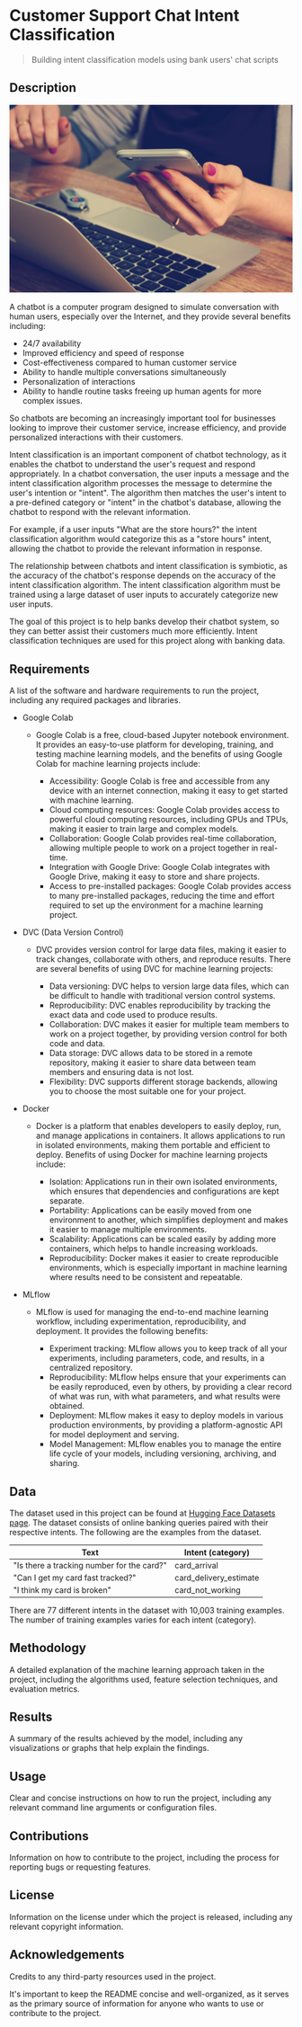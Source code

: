 # Customer Support Chat Intent Classification

> Building intent classification models using bank users' chat scripts






## Description

![image1](/Images/readme_image_1.jpg)


A chatbot is a computer program designed to simulate conversation with human users, especially over the Internet, and they provide several benefits including:

- 24/7 availability
- Improved efficiency and speed of response
- Cost-effectiveness compared to human customer service
- Ability to handle multiple conversations simultaneously
- Personalization of interactions
- Ability to handle routine tasks freeing up human agents for more complex issues.

So chatbots are becoming an increasingly important tool for businesses looking to improve their customer service, increase efficiency, and provide personalized interactions with their customers.

Intent classification is an important component of chatbot technology, as it enables the chatbot to understand the user's request and respond appropriately. In a chatbot conversation, the user inputs a message and the intent classification algorithm processes the message to determine the user's intention or "intent". The algorithm then matches the user's intent to a pre-defined category or "intent" in the chatbot's database, allowing the chatbot to respond with the relevant information.

For example, if a user inputs "What are the store hours?" the intent classification algorithm would categorize this as a "store hours" intent, allowing the chatbot to provide the relevant information in response.

The relationship between chatbots and intent classification is symbiotic, as the accuracy of the chatbot's response depends on the accuracy of the intent classification algorithm. The intent classification algorithm must be trained using a large dataset of user inputs to accurately categorize new user inputs.


The goal of this project is to help banks develop their chatbot system, so they can better assist their customers much more efficiently. Intent classification techniques are used for this project along with banking data. 









## Requirements
A list of the software and hardware requirements to run the project, including any required packages and libraries.

- Google Colab
  - Google Colab is a free, cloud-based Jupyter notebook environment. It provides an easy-to-use platform for developing, training, and testing machine learning models, and the benefits of using Google Colab for machine learning projects include:

      - Accessibility: Google Colab is free and accessible from any device with an internet connection, making it easy to get started with machine learning.
      - Cloud computing resources: Google Colab provides access to powerful cloud computing resources, including GPUs and TPUs, making it easier to train large and complex models.
      - Collaboration: Google Colab provides real-time collaboration, allowing multiple people to work on a project together in real-time.
      - Integration with Google Drive: Google Colab integrates with Google Drive, making it easy to store and share projects.
      - Access to pre-installed packages: Google Colab provides access to many pre-installed packages, reducing the time and effort required to set up the environment for a machine learning project.



- DVC (Data Version Control)
  - DVC provides version control for large data files, making it easier to track changes, collaborate with others, and reproduce results. There are several benefits of using DVC for machine learning projects:
  
      - Data versioning: DVC helps to version large data files, which can be difficult to handle with traditional version control systems.
      - Reproducibility: DVC enables reproducibility by tracking the exact data and code used to produce results.
      - Collaboration: DVC makes it easier for multiple team members to work on a project together, by providing version control for both code and data.
      - Data storage: DVC allows data to be stored in a remote repository, making it easier to share data between team members and ensuring data is not lost.
      - Flexibility: DVC supports different storage backends, allowing you to choose the most suitable one for your project.

- Docker
   - Docker is a platform that enables developers to easily deploy, run, and manage applications in containers. It allows applications to run in isolated environments, making them portable and efficient to deploy. Benefits of using Docker for machine learning projects include: 
   
     - Isolation: Applications run in their own isolated environments, which ensures that dependencies and configurations are kept separate.
     - Portability: Applications can be easily moved from one environment to another, which simplifies deployment and makes it easier to manage multiple environments.
     - Scalability: Applications can be scaled easily by adding more containers, which helps to handle increasing workloads.
     - Reproducibility: Docker makes it easier to create reproducible environments, which is especially important in machine learning where results need to be consistent and repeatable.
    

- MLflow
  - MLflow is used for managing the end-to-end machine learning workflow, including experimentation, reproducibility, and deployment. It provides the following benefits:

    - Experiment tracking: MLflow allows you to keep track of all your experiments, including parameters, code, and results, in a centralized repository.
    - Reproducibility: MLflow helps ensure that your experiments can be easily reproduced, even by others, by providing a clear record of what was run, with what parameters, and what results were obtained.
    - Deployment: MLflow makes it easy to deploy models in various production environments, by providing a platform-agnostic API for model deployment and serving.
    - Model Management: MLflow enables you to manage the entire life cycle of your models, including versioning, archiving, and sharing.






## Data

The dataset used in this project can be found at [Hugging Face Datasets page](https://huggingface.co/datasets/banking77). The dataset consists of online banking queries paired with their respective intents. The following are the examples from the dataset. 

| Text | Intent (category) |
| --- | --- |
| "Is there a tracking number for the card?" | card_arrival |
| "Can I get my card fast tracked?" | card_delivery_estimate |
| "I think my card is broken" | card_not_working |

There are 77 different intents in the dataset with 10,003 training examples. The number of training examples varies for each intent (category). 




## Methodology
A detailed explanation of the machine learning approach taken in the project, including the algorithms used, feature selection techniques, and evaluation metrics.








## Results
A summary of the results achieved by the model, including any visualizations or graphs that help explain the findings.








## Usage
Clear and concise instructions on how to run the project, including any relevant command line arguments or configuration files.








## Contributions
Information on how to contribute to the project, including the process for reporting bugs or requesting features.








## License
Information on the license under which the project is released, including any relevant copyright information.






## Acknowledgements
Credits to any third-party resources used in the project.





It's important to keep the README concise and well-organized, as it serves as the primary source of information for anyone who wants to use or contribute to the project.
